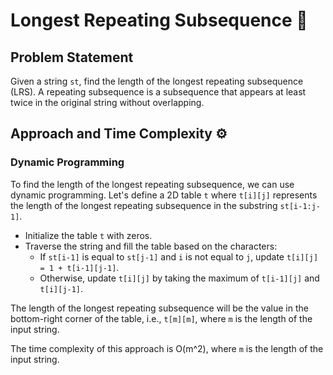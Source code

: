 # Longest Repeating Subsequence 📏

## Problem Statement

Given a string `st`, find the length of the longest repeating subsequence (LRS). A repeating subsequence is a subsequence that appears at least twice in the original string without overlapping.

## Approach and Time Complexity ⚙️

### Dynamic Programming

To find the length of the longest repeating subsequence, we can use dynamic programming. Let's define a 2D table `t` where `t[i][j]` represents the length of the longest repeating subsequence in the substring `st[i-1:j-1]`.

- Initialize the table `t` with zeros.
- Traverse the string and fill the table based on the characters:
  - If `st[i-1]` is equal to `st[j-1]` and `i` is not equal to `j`, update `t[i][j] = 1 + t[i-1][j-1]`.
  - Otherwise, update `t[i][j]` by taking the maximum of `t[i-1][j]` and `t[i][j-1]`.

The length of the longest repeating subsequence will be the value in the bottom-right corner of the table, i.e., `t[m][m]`, where `m` is the length of the input string.

The time complexity of this approach is O(m^2), where `m` is the length of the input string.
